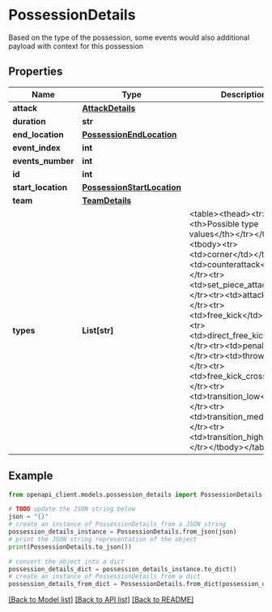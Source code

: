 # PossessionDetails

Based on the type of the possession, some events would also additional payload with context for this possession

## Properties

Name | Type | Description | Notes
------------ | ------------- | ------------- | -------------
**attack** | [**AttackDetails**](AttackDetails.md) |  | [optional] 
**duration** | **str** |  | [optional] 
**end_location** | [**PossessionEndLocation**](PossessionEndLocation.md) |  | [optional] 
**event_index** | **int** |  | [optional] 
**events_number** | **int** |  | [optional] 
**id** | **int** |  | [optional] 
**start_location** | [**PossessionStartLocation**](PossessionStartLocation.md) |  | [optional] 
**team** | [**TeamDetails**](TeamDetails.md) |  | [optional] 
**types** | **List[str]** | &lt;table&gt;&lt;thead&gt;&lt;tr&gt;&lt;th&gt;Possible type values&lt;/th&gt;&lt;/tr&gt;&lt;/thead&gt;&lt;tbody&gt;&lt;tr&gt;&lt;td&gt;corner&lt;/td&gt;&lt;/tr&gt;&lt;tr&gt;&lt;td&gt;counterattack&lt;/td&gt;&lt;/tr&gt;&lt;tr&gt;&lt;td&gt;set_piece_attack&lt;/td&gt;&lt;/tr&gt;&lt;tr&gt;&lt;td&gt;attack&lt;/td&gt;&lt;/tr&gt;&lt;tr&gt;&lt;td&gt;free_kick&lt;/td&gt;&lt;/tr&gt;&lt;tr&gt;&lt;td&gt;direct_free_kick&lt;/td&gt;&lt;/tr&gt;&lt;tr&gt;&lt;td&gt;penalty&lt;/td&gt;&lt;/tr&gt;&lt;tr&gt;&lt;td&gt;throw_in&lt;/td&gt;&lt;/tr&gt;&lt;tr&gt;&lt;td&gt;free_kick_cross&lt;/td&gt;&lt;/tr&gt;&lt;tr&gt;&lt;td&gt;transition_low&lt;/td&gt;&lt;/tr&gt;&lt;tr&gt;&lt;td&gt;transition_medium&lt;/td&gt;&lt;/tr&gt;&lt;tr&gt;&lt;td&gt;transition_high&lt;/td&gt;&lt;/tr&gt;&lt;/tbody&gt;&lt;/table&gt; | [optional] 

## Example

```python
from openapi_client.models.possession_details import PossessionDetails

# TODO update the JSON string below
json = "{}"
# create an instance of PossessionDetails from a JSON string
possession_details_instance = PossessionDetails.from_json(json)
# print the JSON string representation of the object
print(PossessionDetails.to_json())

# convert the object into a dict
possession_details_dict = possession_details_instance.to_dict()
# create an instance of PossessionDetails from a dict
possession_details_from_dict = PossessionDetails.from_dict(possession_details_dict)
```
[[Back to Model list]](../README.md#documentation-for-models) [[Back to API list]](../README.md#documentation-for-api-endpoints) [[Back to README]](../README.md)


